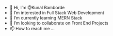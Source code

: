 - 👋 Hi, I’m @Kunal Bamborde
- 👀 I’m interested in Full Stack Web Development
- 🌱 I’m currently learning MERN Stack
- 💞️ I’m looking to collaborate on Front End Projects
- 📫 How to reach me ...

<!---
Kbamborde/Kbamborde is a ✨ special ✨ repository because its `README.md` (this file) appears on your GitHub profile.
You can click the Preview link to take a look at your changes.
--->
